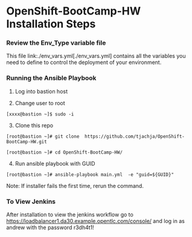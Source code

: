 # OpenShift-BootCamp-HW Installation Steps 

### Review the Env_Type variable file
This file link:./env_vars.yml[./env_vars.yml] contains all the variables you need to define to control the deployment of your environment.

### Running the Ansible Playbook
1. Log into bastion host 

2. Change user to root

```[xxxx@bastion ~]$ sudo -i```

3. Clone this repo

```[root@bastion ~]# git clone  https://github.com/tjachja/OpenShift-BootCamp-HW.git```

```[root@bastion ~]# cd OpenShift-BootCamp-HW/```

4. Run ansible playbook with GUID

```[root@bastion ~]# ansible-playbook main.yml  -e "guid=${GUID}"```

Note: If installer fails the first time, rerun the command.

### To View Jenkins 
After installation to view the jenkins workflow go to https://loadbalancer1.da30.example.opentlc.com/console/ and log in as andrew with the password r3dh4t1!
